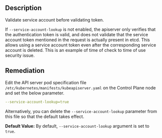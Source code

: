 ## Description

Validate service account before validating token.

If `--service-account-lookup` is not enabled, the apiserver only verifies that the authentication token is valid, and does not validate that the service account token mentioned in the request is actually present in etcd. This allows using a service account token even after the corresponding service account is deleted. This is an example of time of check to time of use security issue.

## Remediation

Edit the API server pod specification file `/etc/kubernetes/manifests/kubeapiserver.yaml` on the Control Plane node and set the below parameter.

```yaml
--service-account-lookup=true
```

Alternatively, you can delete the `--service-account-lookup` parameter from this file so that the default takes effect.

**Default Value:** By default, `--service-account-lookup` argument is set to `true`.